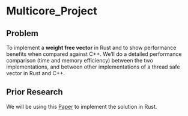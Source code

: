 # Multicore_Project
 
## Problem
To implement a **weight free vector** in Rust and to show performance benefits when compared against C++. We’ll do a detailed performance comparison (time and memory efficiency) between the two implementations, and between other implementations of a thread safe vector in Rust and C++. 

## Prior Research
We will be using this [Paper](https://www.osti.gov/pages/servlets/purl/1427291) to implement the solution in Rust.
